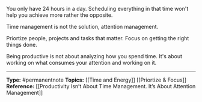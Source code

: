 You only have 24 hours in a day. Scheduling everything in that time won't help you achieve more rather the opposite. 

Time management is not the solution, attention management.

Priortize people, projects and tasks that matter. Focus on getting the right things done. 

Being productive is not about analyzing how you spend time. It's about working on what consumes your attention and working on it. 

----
**Type:** #permanentnote 
**Topics:** [[Time and Energy]] [[Priortize & Focus]]
**Reference:** [[Productivity Isn’t About Time Management. It’s About Attention Management]]

